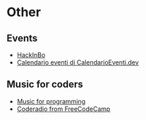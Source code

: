 # Other

## Events
- [HackInBo](https://www.eventbrite.it/e/biglietti-hackinbo-winter-2021-17-edizione-181767751237)
- [Calendario eventi di CalendarioEventi.dev](https://github.com/guerinoni/it-events)
## Music for coders
- [Music for programming](https://musicforprogramming.net/)
- [Coderadio from FreeCodeCamp](https://coderadio.freecodecamp.org/)
